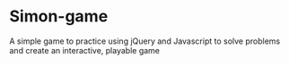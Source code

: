 # Simon-game

A simple game to practice using jQuery and Javascript to solve problems and create an interactive, playable game
